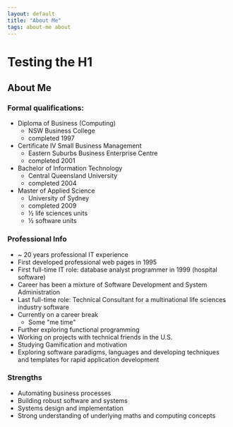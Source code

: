 ```yaml
---
layout: default
title: "About Me"
tags: about-me about
---
```


# Testing the H1

## About Me

### Formal qualifications:

 * Diploma of Business (Computing)
   - NSW Business College
   - completed 1997
 * Certificate IV Small Business Management
   - Eastern Suburbs Business Enterprise Centre
   - completed 2001
 * Bachelor of Information Technology
   - Central Queensland University
   - completed 2004
 * Master of Applied Science
   - University of Sydney
   - completed 2009
   - &frac12; life sciences units
   - &frac12; software units

### Professional Info

 * ~ 20 years professional IT experience
 * First developed professional web pages in 1995
 * First full-time IT role: database analyst programmer in 1999 (hospital software)
 * Career has been a mixture of Software Development and System Administration
 * Last full-time role: Technical Consultant for a multinational life sciences industry software
 * Currently on a career break
   - Some "me time"
 * Further exploring functional programming
 * Working on projects with technical friends in the U.S.
 * Studying Gamification and motivation
 * Exploring software paradigms, languages and developing techniques and templates for rapid application development

### Strengths
 * Automating business processes
 * Building robust software and systems
 * Systems design and implementation
 * Strong understanding of underlying maths and computing concepts
